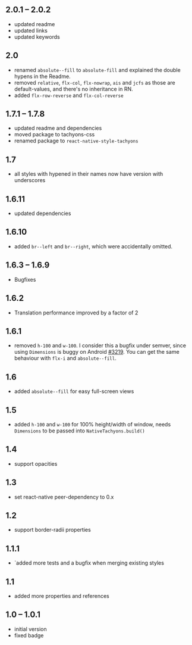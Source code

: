 ## 2.0.1 – 2.0.2
* updated readme
* updated links
* updated keywords

## 2.0
* renamed `absolute--fill` to `absolute-fill` and explained the double hypens in the Readme.
* removed `relative`, `flx-col`, `flx-nowrap`, `ais` and `jcfs` as those are default-values, and there's no inheritance in RN.
* added `flx-row-reverse` and `flx-col-reverse`

## 1.7.1 – 1.7.8
* updated readme and dependencies
* moved package to tachyons-css
* renamed package to `react-native-style-tachyons`

## 1.7
* all styles with hypened in their names now have version with underscores

## 1.6.11
* updated dependencies

## 1.6.10
* added `br--left` and `br--right`, which were accidentally omitted.

## 1.6.3 – 1.6.9
* Bugfixes

## 1.6.2
* Translation performance improved by a factor of 2

## 1.6.1
* removed `h-100` and `w-100`. I consider this a bugfix under semver, since using `Dimensions` is buggy on Android [#3219](https://github.com/facebook/react-native/issues/3219). You can get the same behaviour with `flx-i` and `absolute--fill`.

## 1.6
* added `absolute--fill` for easy full-screen views

## 1.5
* added `h-100` and `w-100` for 100% height/width of window, needs `Dimensions` to be passed into `NativeTachyons.build()`

## 1.4
* support opacities

## 1.3
* set react-native peer-dependency to 0.x

## 1.2
* support border-radii properties

## 1.1.1
* `added more tests and a bugfix when merging existing styles

## 1.1
* added more properties and references

## 1.0 – 1.0.1
* initial version
* fixed badge
